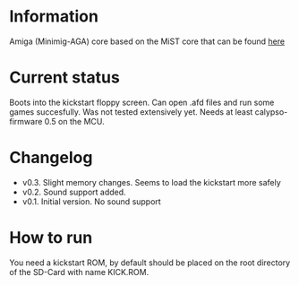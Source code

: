 # Information
Amiga (Minimig-AGA) core based on the MiST core that can be found [here](https://github.com/mist-devel/minimig-mist)
# Current status
Boots into the kickstart floppy screen. Can open .afd files and run some games succesfully. 
Was not tested extensively yet.
Needs at least calypso-firmware 0.5 on the MCU.
# Changelog
- v0.3. Slight memory changes. Seems to load the kickstart more safely
- v0.2. Sound support added.
- v0.1. Initial version. No sound support
# How to run
You need a kickstart ROM, by default should be placed on the root directory of the SD-Card with name KICK.ROM.
